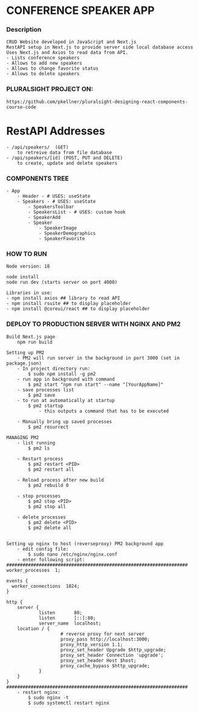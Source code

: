 # CONFERENCE SPEAKER APP
### Description
	CRUD Website developed in JavaScript and Next.js
	RestAPI setup in Next.js to provide server side local database access
	Uses Next.js and Axios to read data from API.
	- Lists conference speakers
	- Allows to add new speakers
	- Allows to change favorite status
	- Allows to delete speakers

### PLURALSIGHT PROJECT ON:
    https://github.com/pkellner/pluralsight-designing-react-components-course-code

# RestAPI Addresses
	- /api/speakers/  (GET)
		to retreive data from file database
	- /api/speakers/[id] (POST, PUT and DELETE)
		to create, update and delete speakers

### COMPONENTS TREE
	- App
		- Header - # USES: useState
		- Speakers - # USES: useState
			- SpeakersToolbar
			- SpeakersList - # USES: custom hook
			- SpeakerAdd
			- Speaker
				- SpeakerImage
				- SpeakerDemographics
				- SpeakerFavorite

### HOW TO RUN
	Node version: 18

	node install
	node run dev (starts server on port 4000)

	Libraries in use:
	- npm install axios ## library to read API
	- npm install rsuite ## to display placeholder
	- npm install @coreui/react ## to display placeholder

### DEPLOY TO PRODUCTION SERVER WITH NGINX AND PM2
    Build Next.js page
    	npm run build

    Setting up PM2
    	- PM2 will run server in the background in port 3000 (set in package.json)
    	- In project directory run:
    		$ sudo npm install -g pm2
    	- run app in background with command
    		$ pm2 start "npm run start" --name "[YourAppName]"
    	- save processes list
    		$ pm2 save
    	- to run at automatically at startup
    		$ pm2 startup
    			- this outputs a command that has to be executed

    	- Manually bring up saved processes
    		$ pm2 resurrect

    MANAGING PM2
    	- list running
    		$ pm2 ls

    	- Restart process
    		$ pm2 restart <PID>
    		$ pm2 restart all

    	- Reload process after new build
    		$ pm2 rebuild 0

    	- stop processes
    		$ pm2 stop <PID>
    		$ pm2 stop all

    	- delete processes
    		$ pm2 delete <PID>
    		$ pm2 delete all


    Setting up nginx to host (reverseproxy) PM2 background app
    	- edit config file:
    		$ sudo nano /etc/nginx/nginx.conf
    	- enter following script:
    ###################################################################
    worker_processes  1;

    events {
      worker_connections  1024;
    }

    http {
    	server {
    			listen       80;
    			listen       [::]:80;
    			server_name  localhost;
    	location / {
    					# reverse proxy for next server
    					proxy_pass http://localhost:3000;
    					proxy_http_version 1.1;
    					proxy_set_header Upgrade $http_upgrade;
    					proxy_set_header Connection 'upgrade';
    					proxy_set_header Host $host;
    					proxy_cache_bypass $http_upgrade;
    			}
    	}
    }
    ###################################################################
    	- restart nginx:
    		$ sudo nginx -t
    		$ sudo systemctl restart nginx

